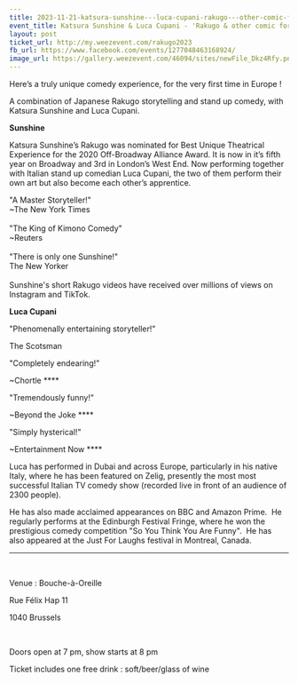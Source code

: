 ```yaml
---
title: 2023-11-21-katsura-sunshine---luca-cupani-rakugo---other-comic-forms
event_title: Katsura Sunshine & Luca Cupani - 'Rakugo & other comic forms'
layout: post
ticket_url: http://my.weezevent.com/rakugo2023
fb_url: https://www.facebook.com/events/1277048463168924/
image_url: https://gallery.weezevent.com/46094/sites/newFile_Dkz4Rfy.png
---
```

<p>
    Here’s a truly unique comedy experience, for the very first time in Europe !</p>
<p>
    A combination of Japanese Rakugo storytelling and stand up comedy, with Katsura Sunshine and Luca Cupani.</p>

<p>
<strong>Sunshine</strong></p>
<p>
    Katsura Sunshine’s Rakugo was nominated for Best Unique Theatrical Experience for the 2020 Off-Broadway Alliance Award. It is now in it’s fifth year on Broadway and 3rd in London’s West End. Now performing together with Italian stand up comedian Luca Cupani, the two of them perform their own art but also become each other’s apprentice.</p>

<p>
    "A Master Storyteller!"<br>
    ~The New York Times<br>
<br>
    "The King of Kimono Comedy"<br>
    ~Reuters<br>
<br>
    "There is only one Sunshine!"<br>
    The New Yorker<br>
<br>
    Sunshine's short Rakugo videos have received over millions of views on Instagram and TikTok.</p>

<p>
<strong>Luca Cupani</strong></p>
<p>
    "Phenomenally entertaining storyteller!"</p>
<p>
    The Scotsman</p>
<p>
    "Completely endearing!"</p>
<p>
    ~Chortle ****</p>

<p>
    "Tremendously funny!"</p>
<p>
    ~Beyond the Joke ****</p>

<p>
    "Simply hysterical!"</p>
<p>
    ~Entertainment Now ****</p>

<p>
    Luca has performed in Dubai and across Europe, particularly in his native Italy, where he has been featured on Zelig, presently the most most successful Italian TV comedy show (recorded live in front of an audience of 2300 people). </p>
<p>
    He has also made acclaimed appearances on BBC and Amazon Prime.  He regularly performs at the Edinburgh Festival Fringe, where he won the prestigious comedy competition "So You Think You Are Funny".  He has also appeared at the Just For Laughs festival in Montreal, Canada. </p>

_________________
  
<p> Venue : Bouche-à-Oreille
<p> Rue Félix Hap 11
<p> 1040 Brussels
<p>  
<p> Doors open at 7 pm, show starts at 8 pm
<p> Ticket includes one free drink : soft/beer/glass of wine
